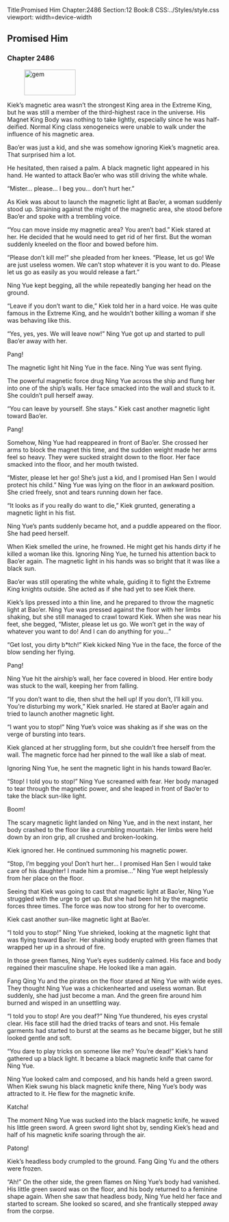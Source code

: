 Title:Promised Him 
Chapter:2486 
Section:12 
Book:8 
CSS:../Styles/style.css 
viewport: width=device-width
  
## Promised Him
### Chapter 2486
  
<figure>
	<img src="../Images/gem.gif" alt="gem" id="gem" width="120" height="60" />
</figure>
  

  
Kiek’s magnetic area wasn’t the strongest King area in the Extreme King, but he was still a member of the third-highest race in the universe. His Magnet King Body was nothing to take lightly, especially since he was half-deified. Normal King class xenogeneics were unable to walk under the influence of his magnetic area.

Bao’er was just a kid, and she was somehow ignoring Kiek’s magnetic area. That surprised him a lot.

He hesitated, then raised a palm. A black magnetic light appeared in his hand. He wanted to attack Bao’er who was still driving the white whale.

“Mister… please… I beg you… don’t hurt her.”

As Kiek was about to launch the magnetic light at Bao’er, a woman suddenly stood up. Straining against the might of the magnetic area, she stood before Bao’er and spoke with a trembling voice.

“You can move inside my magnetic area? You aren’t bad.” Kiek stared at her. He decided that he would need to get rid of her first. But the woman suddenly kneeled on the floor and bowed before him.

“Please don’t kill me!” she pleaded from her knees. “Please, let us go! We are just useless women. We can’t stop whatever it is you want to do. Please let us go as easily as you would release a fart.”

Ning Yue kept begging, all the while repeatedly banging her head on the ground.

“Leave if you don’t want to die,” Kiek told her in a hard voice. He was quite famous in the Extreme King, and he wouldn’t bother killing a woman if she was behaving like this.

“Yes, yes, yes. We will leave now!” Ning Yue got up and started to pull Bao’er away with her.

Pang!

The magnetic light hit Ning Yue in the face. Ning Yue was sent flying.

The powerful magnetic force drug Ning Yue across the ship and flung her into one of the ship’s walls. Her face smacked into the wall and stuck to it. She couldn’t pull herself away.

“You can leave by yourself. She stays.” Kiek cast another magnetic light toward Bao’er.

Pang!

Somehow, Ning Yue had reappeared in front of Bao’er. She crossed her arms to block the magnet this time, and the sudden weight made her arms feel so heavy. They were sucked straight down to the floor. Her face smacked into the floor, and her mouth twisted.

“Mister, please let her go! She’s just a kid, and I promised Han Sen I would protect his child.” Ning Yue was lying on the floor in an awkward position. She cried freely, snot and tears running down her face.

“It looks as if you really do want to die,” Kiek grunted, generating a magnetic light in his fist.

Ning Yue’s pants suddenly became hot, and a puddle appeared on the floor. She had peed herself.

When Kiek smelled the urine, he frowned. He might get his hands dirty if he killed a woman like this. Ignoring Ning Yue, he turned his attention back to Bao’er again. The magnetic light in his hands was so bright that it was like a black sun.

Bao’er was still operating the white whale, guiding it to fight the Extreme King knights outside. She acted as if she had yet to see Kiek there.

Kiek’s lips pressed into a thin line, and he prepared to throw the magnetic light at Bao’er. Ning Yue was pressed against the floor with her limbs shaking, but she still managed to crawl toward Kiek. When she was near his feet, she begged, “Mister, please let us go. We won’t get in the way of whatever you want to do! And I can do anything for you…”

“Get lost, you dirty b*tch!” Kiek kicked Ning Yue in the face, the force of the blow sending her flying.

Pang!

Ning Yue hit the airship’s wall, her face covered in blood. Her entire body was stuck to the wall, keeping her from falling.

“If you don’t want to die, then shut the hell up! If you don’t, I’ll kill you. You’re disturbing my work,” Kiek snarled. He stared at Bao’er again and tried to launch another magnetic light.

“I want you to stop!” Ning Yue’s voice was shaking as if she was on the verge of bursting into tears.

Kiek glanced at her struggling form, but she couldn’t free herself from the wall. The magnetic force had her pinned to the wall like a slab of meat.

Ignoring Ning Yue, he sent the magnetic light in his hands toward Bao’er.

“Stop! I told you to stop!” Ning Yue screamed with fear. Her body managed to tear through the magnetic power, and she leaped in front of Bao’er to take the black sun-like light.

Boom!

The scary magnetic light landed on Ning Yue, and in the next instant, her body crashed to the floor like a crumbling mountain. Her limbs were held down by an iron grip, all crushed and broken-looking.

Kiek ignored her. He continued summoning his magnetic power.

“Stop, I’m begging you! Don’t hurt her… I promised Han Sen I would take care of his daughter! I made him a promise…” Ning Yue wept helplessly from her place on the floor.

Seeing that Kiek was going to cast that magnetic light at Bao’er, Ning Yue struggled with the urge to get up. But she had been hit by the magnetic forces three times. The force was now too strong for her to overcome.

Kiek cast another sun-like magnetic light at Bao’er.

“I told you to stop!” Ning Yue shrieked, looking at the magnetic light that was flying toward Bao’er. Her shaking body erupted with green flames that wrapped her up in a shroud of fire.

In those green flames, Ning Yue’s eyes suddenly calmed. His face and body regained their masculine shape. He looked like a man again.

Fang Qing Yu and the pirates on the floor stared at Ning Yue with wide eyes. They thought Ning Yue was a chickenhearted and useless woman. But suddenly, she had just become a man. And the green fire around him burned and wisped in an unsettling way.

“I told you to stop! Are you deaf?” Ning Yue thundered, his eyes crystal clear. His face still had the dried tracks of tears and snot. His female garments had started to burst at the seams as he became bigger, but he still looked gentle and soft.

“You dare to play tricks on someone like me? You’re dead!” Kiek’s hand gathered up a black light. It became a black magnetic knife that came for Ning Yue.

Ning Yue looked calm and composed, and his hands held a green sword. When Kiek swung his black magnetic knife there, Ning Yue’s body was attracted to it. He flew for the magnetic knife.

Katcha!

The moment Ning Yue was sucked into the black magnetic knife, he waved his little green sword. A green sword light shot by, sending Kiek’s head and half of his magnetic knife soaring through the air.

Patong!

Kiek’s headless body crumpled to the ground. Fang Qing Yu and the others were frozen.

“Ah!” On the other side, the green flames on Ning Yue’s body had vanished. His little green sword was on the floor, and his body returned to a feminine shape again. When she saw that headless body, Ning Yue held her face and started to scream. She looked so scared, and she frantically stepped away from the corpse.